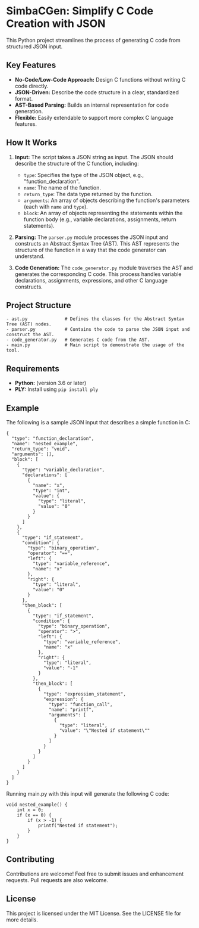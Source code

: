 # SimbaCGen: Simplify C Code Creation with JSON

This Python project streamlines the process of generating C code from structured JSON input.

## Key Features

- **No-Code/Low-Code Approach:** Design C functions without writing C code directly.
- **JSON-Driven:** Describe the code structure in a clear, standardized format.
- **AST-Based Parsing:** Builds an internal representation for code generation.
- **Flexible:** Easily extendable to support more complex C language features.

## How It Works

1. **Input:** The script takes a JSON string as input. The JSON should describe the structure of the C function, including:
    - `type`: Specifies the type of the JSON object, e.g., "function_declaration".
    - `name`: The name of the function.
    - `return_type`: The data type returned by the function.
    - `arguments`: An array of objects describing the function's parameters (each with `name` and `type`).
    - `block`: An array of objects representing the statements within the function body (e.g., variable declarations, assignments, return statements).

2. **Parsing:** The `parser.py` module processes the JSON input and constructs an Abstract Syntax Tree (AST). This AST represents the structure of the function in a way that the code generator can understand.

3. **Code Generation:** The `code_generator.py` module traverses the AST and generates the corresponding C code. This process handles variable declarations, assignments, expressions, and other C language constructs.

## Project Structure

```plaintext
- ast.py              # Defines the classes for the Abstract Syntax Tree (AST) nodes.
- parser.py           # Contains the code to parse the JSON input and construct the AST.
- code_generator.py   # Generates C code from the AST.
- main.py             # Main script to demonstrate the usage of the tool.
```

## Requirements

*   **Python:** (version 3.6 or later)
*   **PLY:** Install using `pip install ply`

## Example
The following is a sample JSON input that describes a simple function in C:

```
{
  "type": "function_declaration",
  "name": "nested_example",
  "return_type": "void",
  "arguments": [],
  "block": [
    {
      "type": "variable_declaration",
      "declarations": [
        {
          "name": "x",
          "type": "int",
          "value": {
            "type": "literal",
            "value": "0"
          }
        }
      ]
    },
    {
      "type": "if_statement",
      "condition": {
        "type": "binary_operation",
        "operator": "==",
        "left": {
          "type": "variable_reference",
          "name": "x"
        },
        "right": {
          "type": "literal",
          "value": "0"
        }
      },
      "then_block": [
        {
          "type": "if_statement",
          "condition": {
            "type": "binary_operation",
            "operator": ">",
            "left": {
              "type": "variable_reference",
              "name": "x"
            },
            "right": {
              "type": "literal",
              "value": "-1"
            }
          },
          "then_block": [
            {
              "type": "expression_statement",
              "expression": {
                "type": "function_call",
                "name": "printf",
                "arguments": [
                  {
                    "type": "literal",
                    "value": "\"Nested if statement\""
                  }
                ]
              }
            }
          ]
        }
      ]
    }
  ]
}

```

Running main.py with this input will generate the following C code:

```
void nested_example() {
    int x = 0;
    if (x == 0) {
        if (x > -1) {
            printf("Nested if statement");
        }
    }
}
```

## Contributing

Contributions are welcome! Feel free to submit issues and enhancement requests. Pull requests are also welcome.

## License

This project is licensed under the MIT License. See the LICENSE file for more details.

